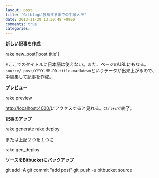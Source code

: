 ```yaml
---
layout: post
title: "Gitblogに投稿するまでの手順メモ"
date: 2013-11-29 13:30:48 +0900
comments: true
categories: 
---
```


**新しい記事を作成**

  rake new_post['post title']

※ここでのタイトルに日本語は使えない。また、ページのURLにもなる。  
`source/_post/YYYY-MM-DD-title.markdown`というデータが出来上がるので、  
中編集して記事を作成。

**プレビュー**

  rake preview

<http://localhost:4000/>にアクセスすると見れる。`Ctrl+c`で終了。

**記事のアップ**

  rake generate
  rake deploy

または上記２つを１つに

  rake gen_deploy

**ソースをBitbucketにバックアップ**

  git add -A
  git commit "add post"
  git push -u bitbucket source


